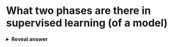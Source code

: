 # What two phases are there in supervised learning (of a model)
<details>
<summary><b>Reveal answer</b></summary>
1. Training phase - ML model learns the parameters (that define the relationships between features and outcome var)<br>2. Prediction phase: new observations, feed these into trained model, and get a prediction
</details>
